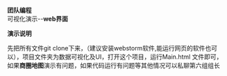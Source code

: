 **团队编程**  
可视化演示--**web界面**  

**演示说明**  

先把所有文件git clone下来，（建议安装webstorm软件,能运行网页的软件也可以），项目文件夹为数据可视化及UI，打开这个项目，运行Main.html 
文件即可，如果**商圈地图**演示有问题，如果代码运行有问题等其他情况可以私聊第六组组长  

